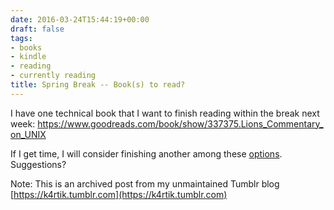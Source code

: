 ```yaml
---
date: 2016-03-24T15:44:19+00:00
draft: false
tags:
- books
- kindle
- reading
- currently reading
title: Spring Break -- Book(s) to read?
---
```


<p>I have one technical book that I want to finish reading within the break next week:&nbsp;<a href="https://www.goodreads.com/book/show/337375.Lions_Commentary_on_UNIX">https://www.goodreads.com/book/show/337375.Lions_Commentary_on_UNIX</a></p><p>If I get time, I will consider finishing another among these <a href="https://www.goodreads.com/review/list/6520743-kartik-singhal?shelf=books-on-kindle">options</a>. Suggestions?</p>

Note: This is an archived post from my unmaintained Tumblr blog [https://k4rtik.tumblr.com](https://k4rtik.tumblr.com)
